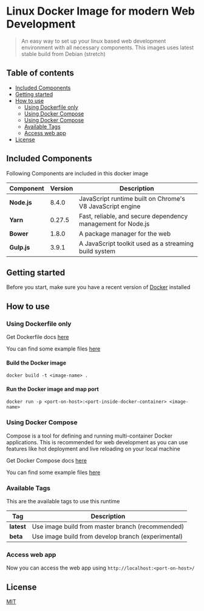 # Linux Docker Image for modern Web Development

> An easy way to set up your linux based web development environment with all necessary components. This images uses latest stable build from Debian (stretch)

## Table of contents
* [Included Components](#included-components)
* [Getting started](#getting-started)
* [How to use](#how-to-use)
  * [Using Dockerfile only](#using-dockerfile-only)
  * [Using Docker Compose](#using-docker-compose)
  * [Using Docker Compose](#using-docker-compose)
  * [Available Tags](#available-tags)
  * [Access web app](#access-web-app)
* [License](#license)

## Included Components
Following Components are included in this docker image

| Component       | Version | Description |
| ----------- | ----------- | ----------- |
| **Node.js**   | 8.4.0 | JavaScript runtime built on Chrome's V8 JavaScript engine |
| **Yarn**   | 0.27.5 | Fast, reliable, and secure dependency management for Node.js |
| **Bower**   | 1.8.0 | A package manager for the web |
| **Gulp.js**   | 3.9.1 | A JavaScript toolkit used as a streaming build system |

## Getting started
Before you start, make sure you have a recent version of [Docker](https://docs.docker.com/engine/installation/) installed

## How to use

### Using Dockerfile only
Get Dockerfile docs [here](https://docs.docker.com/glossary/?term=Dockerfile)

You can find some example files [here](/examples/basic)

#### Build the Docker image
```shell
docker build -t <image-name> .
```

#### Run the Docker image and map port
```shell
docker run -p <port-on-host>:<port-inside-docker-container> <image-name>
```

### Using Docker Compose
Compose is a tool for defining and running multi-container Docker applications. This is recommended for web development as you can use features like hot deployment and live reloading on your local machine

Get Docker Compose docs [here](https://docs.docker.com/compose/)

You can find some example files [here](examples/docker-compose)

### Available Tags
This are the available tags to use this runtime

| Tag       | Description |
| ----------- | ----------- |
| **latest**   | Use image build from master branch (recommended) |
| **beta**   | Use image build from develop branch (experimental) |

### Access web app
Now you can access the web app using `http://localhost:<port-on-host>/`

## License
[MIT](/LICENSE)